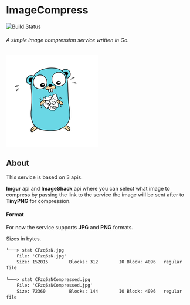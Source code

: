# ImageCompress

[![Build Status](https://travis-ci.org/hoenirvili/ImageCompress.svg?branch=master)](https://travis-ci.org/hoenirvili/ImageCompress)

###### A simple image compression service written in Go.


![gopher image](doc/gopher.png)


## About

This service is based on 3 apis.

**Imgur** api and **ImageShack** api where you can select what image to compress by passing the link to the service the image will be sent after to **TinyPNG** for compression.

#### Format
For now the service supports **JPG** and **PNG** formats.


Sizes in bytes.

```
└───> stat CFzq6zN.jpg
	File: 'CFzq6zN.jpg'
	Size: 152015    	Blocks: 312        IO Block: 4096   regular file

└───> stat CFzq6zNCompressed.jpg
	File: 'CFzq6zNCompressed.jpg'
	Size: 72360     	Blocks: 144        IO Block: 4096   regular file
```
